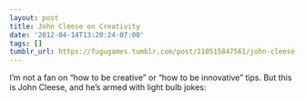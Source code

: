 ```yaml
---
layout: post
title: John Cleese on Creativity
date: '2012-04-14T13:20:24-07:00'
tags: []
tumblr_url: https://fugugames.tumblr.com/post/110515847561/john-cleese-on-creativity
---
```

I’m not a fan on “how to be creative” or “how to be innovative” tips. But this is John Cleese, and he’s armed with light bulb jokes:


